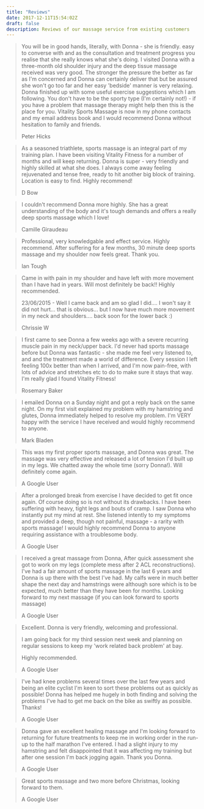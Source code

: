 ```yaml
---
title: "Reviews"
date: 2017-12-11T15:54:02Z
draft: false
description: Reviews of our massage service from existing customers
---
```


<blockquote class="blockquote">
<span class="oi oi-star"></span><span class="oi oi-star"></span><span class="oi oi-star"></span><span class="oi oi-star"></span><span class="oi oi-star"></span>
<p class="mb-0">You will be in good hands, literally, with Donna - she is friendly. easy to converse with and as the consultation and treatment progress you realise that she really knows what she's doing. I visited Donna with a three-month old shoulder injury and the deep tissue massage received was very good. The stronger the pressure the better as far as I'm concerned and Donna can certainly deliver that but be assured she won't go too far and her easy 'bedside' manner is very relaxing. Donna finished up with some useful exercise suggestions which I am following. You don't have to be the sporty type (I'm certainly not!) - if you have a problem that massage therapy might help then this is the place for you. Vitality Sports Massage is now in my phone contacts and my email address book and I would recommend Donna without hesitation to family and friends.</p>
<footer class="blockquote-footer">Peter Hicks</footer>
</blockquote>

<blockquote class="blockquote">
<span class="oi oi-star"></span><span class="oi oi-star"></span><span class="oi oi-star"></span><span class="oi oi-star"></span><span class="oi oi-star"></span>
<p class="mb-0">As a seasoned triathlete, sports massage is an integral part of my training plan. I have been visiting Vitality Fitness for a number of months and will keep returning. Donna is super - very friendly and highly skilled at what she does. I always come away feeling rejuvenated and tense free, ready to hit another big block of training. Location is easy to find. Highly recommend!</p>
<footer class="blockquote-footer">D Bow</footer>
</blockquote>

<blockquote class="blockquote">
<span class="oi oi-star"></span><span class="oi oi-star"></span><span class="oi oi-star"></span><span class="oi oi-star"></span><span class="oi oi-star"></span>
<p>I couldn't recommend Donna more highly. She has a great understanding of the body and it's tough demands and offers a really deep sports massage which I love!</p>
<footer class="blockquote-footer">Camille Giraudeau</footer>
</blockquote>

<blockquote class="blockquote">
<span class="oi oi-star"></span><span class="oi oi-star"></span><span class="oi oi-star"></span><span class="oi oi-star"></span><span class="oi oi-star"></span>
<p>Professional, very knowledgable and effect service. Highly recommend. After suffering for a few months, 30 minute deep sports massage and my shoulder now feels great. Thank you.</p>
<footer class="blockquote-footer">Ian Tough</footer>
</blockquote>

<blockquote class="blockquote">
<span class="oi oi-star"></span><span class="oi oi-star"></span><span class="oi oi-star"></span><span class="oi oi-star"></span><span class="oi oi-star"></span>
<p>Came in with pain in my shoulder and have left with more movement than I have had in years. Will most definitely be back!! Highly recommended.</p>
<p>23/06/2015 - Well I came back and am so glad I did.... I won't say it did not hurt... that is obvious... but I now have much more movement in my neck and shoulders.... back soon for the lower back :)</p>
<footer class="blockquote-footer">Chrissie W</footer>
</blockquote>

<blockquote class="blockquote">
<span class="oi oi-star"></span><span class="oi oi-star"></span><span class="oi oi-star"></span><span class="oi oi-star"></span><span class="oi oi-star"></span>
<p>I first came to see Donna a few weeks ago with a severe recurring muscle pain in my neck/upper back. I'd never had sports massage before but Donna was fantastic - she made me feel very listened to, and and the treatment made a world of difference. Every session I left feeling 100x better than when I arrived, and I'm now pain-free, with lots of advice and stretches etc to do to make sure it stays that way. I'm really glad I found Vitality Fitness!</p>
<footer class="blockquote-footer">Rosemary Baker</footer>
</blockquote>

<blockquote class="blockquote">
<span class="oi oi-star"></span><span class="oi oi-star"></span><span class="oi oi-star"></span><span class="oi oi-star"></span><span class="oi oi-star"></span>
<p>I emailed Donna on a Sunday night and got a reply back on the same night. On my first visit explained my problem with my hamstring and glutes, Donna immediately helped to resolve my problem. I'm VERY happy with the service I have received and would highly recommend to anyone.</p>
<footer class="blockquote-footer">Mark Bladen</footer>
</blockquote>

<blockquote class="blockquote">
<span class="oi oi-star"></span><span class="oi oi-star"></span><span class="oi oi-star"></span><span class="oi oi-star"></span><span class="oi oi-star"></span>
<p>This was my first proper sports massage, and Donna was great.  The massage was very effective and released a lot of tension I'd built up in my legs.  We chatted away the whole time (sorry Donna!).  Will definitely come again.</p>
<footer class="blockquote-footer">A Google User</footer>
</blockquote>

<blockquote class="blockquote">
<span class="oi oi-star"></span><span class="oi oi-star"></span><span class="oi oi-star"></span><span class="oi oi-star"></span><span class="oi oi-star"></span>
<p>After a prolonged break from exercise I have decided to get fit once again.  Of course doing so is not without its drawbacks.  I have been suffering with heavy, tight legs and bouts of cramp.  I saw Donna who instantly put my mind at rest.  She listened intently to my symptoms and provided a deep, though not painful, massage - a rarity with sports massage!  I would highly recommend Donna to anyone requiring assistance with a troublesome body.</p>
<footer class="blockquote-footer">A Google User</footer>
</blockquote>

<blockquote class="blockquote">
<span class="oi oi-star"></span><span class="oi oi-star"></span><span class="oi oi-star"></span><span class="oi oi-star"></span><span class="oi oi-star"></span>
<p>I received a great massage from Donna, After quick assessment she got to work on my legs (complete mess after 2 ACL reconstructions). I've had a fair amount of sports massage in the last 6 years and Donna is up there with the best I've had. My calfs were in much better shape the next day and hamstrings were although sore which is to be expected, much better than they have been for months. Looking forward to my next massage (if you can look forward to sports massage)</p>
<footer class="blockquote-footer">A Google User</footer>
</blockquote>

<blockquote class="blockquote">
<span class="oi oi-star"></span><span class="oi oi-star"></span><span class="oi oi-star"></span><span class="oi oi-star"></span><span class="oi oi-star"></span>
<p>Excellent. Donna is very friendly, welcoming and professional.</p>
<p>I am going back for my third session next week and planning on regular sessions to keep my 'work related back problem' at bay.</p>
<p>Highly recommended.</p>
<footer class="blockquote-footer">A Google User</footer>
</blockquote>

<blockquote class="blockquote">
<span class="oi oi-star"></span><span class="oi oi-star"></span><span class="oi oi-star"></span><span class="oi oi-star"></span><span class="oi oi-star"></span>
<p>I've had knee problems several times over the last few years and being an elite cyclist I'm keen to sort these problems out as quickly as possible! Donna has helped me hugely in both finding and solving the problems I've had to get me back on the bike as swiftly as possible. Thanks!</p>
<footer class="blockquote-footer">A Google User</footer>
</blockquote>

<blockquote class="blockquote">
<span class="oi oi-star"></span><span class="oi oi-star"></span><span class="oi oi-star"></span><span class="oi oi-star"></span><span class="oi oi-star"></span>
<p>Donna gave an excellent healing massage and I'm looking forward to returning for future treatments to keep me in working order in the run-up to the half marathon I've entered.  I had a slight injury to my hamstring and felt disappointed that it was affecting my training but after one session I'm back jogging again.  Thank you Donna.</p>
<footer class="blockquote-footer">A Google User</footer>
</blockquote>

<blockquote class="blockquote">
<span class="oi oi-star"></span><span class="oi oi-star"></span><span class="oi oi-star"></span><span class="oi oi-star"></span><span class="oi oi-star"></span>
<p>Great sports massage and two more before Christmas, looking forward to them.</p>
<footer class="blockquote-footer">A Google User</footer>
</blockquote>
